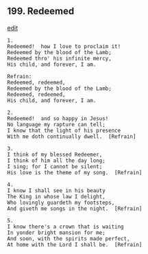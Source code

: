 
## 199.  Redeemed
[edit](https://docs.google.com/document/d/1JA_uL2t2TnC3w5aFOtuIWrAJvnbGkTe4/edit?mode=html)



    1.
    Redeemed!  how I love to proclaim it!
    Redeemed by the blood of the Lamb;
    Redeemed thro' his infinite mercy,
    His child, and forever, I am.  

    Refrain:
    Redeemed, redeemed,
    Redeemed by the blood of the Lamb;
    Redeemed, redeemed,
    His child, and forever, I am.

    2.
    Redeemed!  and so happy in Jesus!
    No language my rapture can tell;
    I know that the light of his presence
    With me doth continually dwell.  [Refrain]

    3.
    I think of my blessed Redeemer,
    I think of him all the day long;
    I sing; for I cannot be silent;
    His love is the theme of my song.  [Refrain]

    4.
    I know I shall see in his beauty
    The King in whose law I delight,
    Who lovingly guardeth my footsteps,
    And giveth me songs in the night.  [Refrain]

    5.
    I know there's a crown that is waiting
    In yonder bright mansion for me;
    And soon, with the spirits made perfect,
    At home with the Lord I shall be.  [Refrain]
